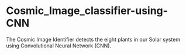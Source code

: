 # Cosmic_Image_classifier-using-CNN
The Cosmic Image Identifier detects the eight plants in our Solar system using Convolutional Neural Network (CNN).
